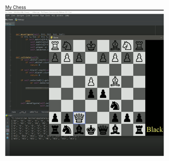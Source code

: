 My Chess
![header image](https://github.com/JanBezler/Chess/blob/master/SCREENSHOOT%20-%20Chess.PNG?raw=true)
